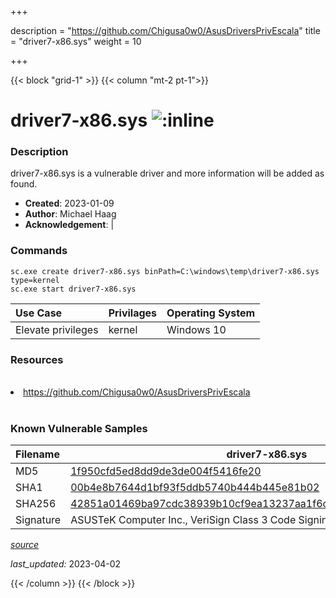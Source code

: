 +++

description = "https://github.com/Chigusa0w0/AsusDriversPrivEscala"
title = "driver7-x86.sys"
weight = 10

+++


{{< block "grid-1" >}}
{{< column "mt-2 pt-1">}}


# driver7-x86.sys ![:inline](/images/twitter_verified.png) 


### Description

driver7-x86.sys is a vulnerable driver and more information will be added as found.

- **Created**: 2023-01-09
- **Author**: Michael Haag
- **Acknowledgement**:  | [](https://twitter.com/)

### Commands

```
sc.exe create driver7-x86.sys binPath=C:\windows\temp\driver7-x86.sys type=kernel
sc.exe start driver7-x86.sys
```

| Use Case | Privilages | Operating System | 
|:---- | ---- | ---- |
| Elevate privileges | kernel | Windows 10 |

### Resources
<br>
<li><a href=" https://github.com/Chigusa0w0/AsusDriversPrivEscala"> https://github.com/Chigusa0w0/AsusDriversPrivEscala</a></li>
<br>

### Known Vulnerable Samples

| Filename | driver7-x86.sys |
|:---- | ---- | 
| MD5 | <a href="https://www.virustotal.com/gui/file/1f950cfd5ed8dd9de3de004f5416fe20">1f950cfd5ed8dd9de3de004f5416fe20</a> |
| SHA1 | <a href="https://www.virustotal.com/gui/file/00b4e8b7644d1bf93f5ddb5740b444b445e81b02">00b4e8b7644d1bf93f5ddb5740b444b445e81b02</a> |
| SHA256 | <a href="https://www.virustotal.com/gui/file/42851a01469ba97cdc38939b10cf9ea13237aa1f6c37b1ac84904c5a12a81fa0">42851a01469ba97cdc38939b10cf9ea13237aa1f6c37b1ac84904c5a12a81fa0</a> |
| Signature | ASUSTeK Computer Inc., VeriSign Class 3 Code Signing 2010 CA, VeriSign   |


[*source*](https://github.com/magicsword-io/LOLDrivers/tree/main/yaml/driver7-x86.sys.yml)

*last_updated:* 2023-04-02








{{< /column >}}
{{< /block >}}
